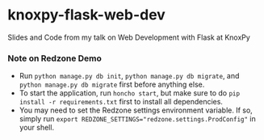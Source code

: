 # knoxpy-flask-web-dev

Slides and Code from my talk on Web Development with Flask at KnoxPy


### Note on Redzone Demo

- Run `python manage.py db init`, `python manage.py db migrate`, and `python manage.py db migrate` first before anything else.
- To start the application, run `honcho start`, but make sure to do `pip install -r requirements.txt` first to install all dependencies.
- You may need to set the Redzone settings environment variable. If so, simply run `export REDZONE_SETTINGS="redzone.settings.ProdConfig"` in your shell.

